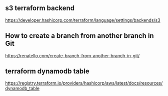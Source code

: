 ## s3 terraform backend
https://developer.hashicorp.com/terraform/language/settings/backends/s3

## How to create a branch from another branch in Git
https://renatello.com/create-branch-from-another-branch-in-git/

## terraform dynamodb table
https://registry.terraform.io/providers/hashicorp/aws/latest/docs/resources/dynamodb_table